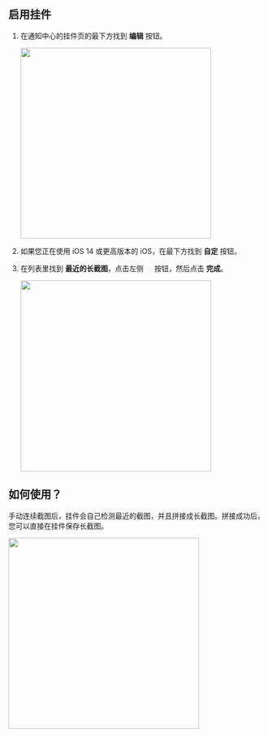 ## 启用挂件

1. 在通知中心的挂件页的最下方找到 **编辑** 按钮。

    <img src="/assets/guide-widget-1.jpg" width="375" >
    
2. 如果您正在使用 iOS 14 或更高版本的 iOS，在最下方找到 **自定** 按钮。

3. 在列表里找到 **最近的长截图**，点击左侧 <img src="/assets/guide-plus.png" style="height:1em !important; vertical-align:-10%"> 按钮，然后点击 **完成**。

    <img src="/assets/guide-widget-2.jpg" width="375" >

## 如何使用？

手动连续截图后，挂件会自己检测最近的截图，并且拼接成长截图。拼接成功后，您可以直接在挂件保存长截图。

<img src="/assets/guide-widget-3.jpg" width="375" >
